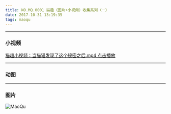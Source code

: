 ```yaml
---
title: NO.MQ.0001 猫趣（图片+小视频）收集系列（一）
date: 2017-10-31 13:19:35
tags: maoqu
---
```


------
### 小视频
[猫趣小视频：当猫猫发现了这个秘密之后.mp4 点击播放](http://mmimg.nuoluan.com/maoqu/vedio/20171031/1.mp4 "小视频")

------
### 动图

------
### 图片
![MaoQu](http://mmimg.nuoluan.com/maoqu/img/20171031/1.jpg?imageView2/0/w/400)


